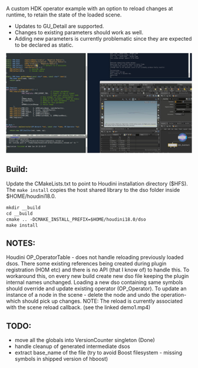 A custom HDK operator example with an option to reload changes at runtime, to retain the state of the loaded scene.
- Updates to GU_Detail are supported.
- Changes to existing parameters should work as well.
- Adding new parameters is currently problematic since they are expected to be declared as static.

[![demo1 - workflow](./images/demo1.png)](./images/demo1.mp4)

## Build:
Update the CMakeLists.txt to point to Houdini installation directory ($HFS).
The `make install` copies the host shared library to the dso folder inside $HOME/houdini18.0.
```
mkdir __build
cd __build
cmake .. -DCMAKE_INSTALL_PREFIX=$HOME/houdini18.0/dso
make install
```

## NOTES:
Houdini OP_OperatorTable - does not handle reloading previously loaded dsos. There some existing references being created during plugin registration (HOM etc) and there is no API (that I know of) to handle this. 
To workaround this, on every new build create new dso file keeping the plugin internal names unchanged. Loading a new dso containing same symbols should override and update existing operator (OP_Operator). 
To update an instance of a node in the scene - delete the node and undo the operation- which should pick up changes. 
NOTE: The reload is currently associated with the scene reload callback. (see the linked demo1.mp4)

## TODO:
- move all the globals into VersionCounter singleton (Done)
- handle cleanup of generated intermediate dsos
- extract base_name of the file (try to avoid Boost filesystem - missing symbols in shipped version of hboost)
